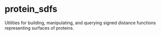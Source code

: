 # protein_sdfs
Utilities for building, manipulating, and querying signed distance functions representing surfaces of proteins. 
